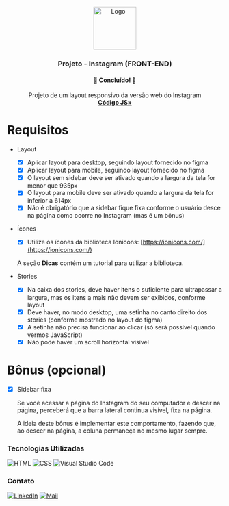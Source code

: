 <div id="top"></div>
<!-- PROJECT LOGO -->
<br />
<div align="center">
  <a href="https://github.com/picinelli/projeto-instagram">
    <img src="https://bootcampra.notion.site/image/https%3A%2F%2Fs3-us-west-2.amazonaws.com%2Fsecure.notion-static.com%2Fce86f290-5a6f-413a-868b-0a2ccf46bd5a%2F1384886.png?table=block&id=94d7bc4c-a0a6-4432-a503-4079ac85827b&spaceId=f797e032-5eb2-4c9d-beb7-cd7181e19e47&width=250&userId=&cache=v2" alt="Logo" width="100">
  </a>

<h3 align="center">Projeto - Instagram (FRONT-END)</h3>
  <h4 align="center"> 
	🚀 Concluído! 🚀
  </h4>
  <p align="center">
    Projeto de um layout responsivo da versão web do Instagram
    <br />
    <a href="https://github.com/picinelli/projeto-mywallet-front/tree/main/src"><strong>Código JS»</strong></a>
</div>

<!-- ABOUT THE PROJECT -->

# Requisitos

- Layout
    - [x]  Aplicar layout para desktop, seguindo layout fornecido no figma
    - [x]  Aplicar layout para mobile, seguindo layout fornecido no figma
    - [x]  O layout sem sidebar deve ser ativado quando a largura da tela for menor que 935px
    - [x]  O layout para mobile deve ser ativado quando a largura da tela for inferior a 614px
    - [x]  Não é obrigatório que a sidebar fique fixa conforme o usuário desce na página como ocorre no Instagram (mas é um bônus)
- Ícones
    - [x]  Utilize os ícones da biblioteca Ionicons: [https://ionicons.com/](https://ionicons.com/)
    
    A seção **Dicas** contém um tutorial para utilizar a biblioteca.
    
- Stories
    - [x]  Na caixa dos stories, deve haver itens o suficiente para ultrapassar a largura, mas os itens a mais não devem ser exibidos, conforme layout
    - [x]  Deve haver, no modo desktop, uma setinha no canto direito dos stories (conforme mostrado no layout do figma)
    - [x]  A setinha não precisa funcionar ao clicar (só será possível quando vermos JavaScript)
    - [x]  Não pode haver um scroll horizontal visível

# Bônus (opcional)
- [x] Sidebar fixa
    
    Se você acessar a página do Instagram do seu computador e descer na página, perceberá que a barra lateral continua visível, fixa na página.
    
    A ideia deste bônus é implementar este comportamento, fazendo que, ao descer na página, a coluna permaneça no mesmo lugar sempre.
    

### Tecnologias Utilizadas

![HTML](https://img.shields.io/badge/HTML-239120?style=for-the-badge&logo=html5&logoColor=white)
![CSS](https://img.shields.io/badge/CSS-239120?&style=for-the-badge&logo=css3&logoColor=white)
![Visual Studio Code](https://img.shields.io/badge/Visual%20Studio%20Code-0078d7.svg?style=for-the-badge&logo=visual-studio-code&logoColor=white)

<!-- CONTACT -->

### Contato

[![LinkedIn][linkedin-shield]][linkedin-url]
[![Mail][mail-shield]][mail-url]

<!-- MARKDOWN LINKS & IMAGES -->
<!-- https://www.markdownguide.org/basic-syntax/#reference-style-links -->

[linkedin-shield]: https://img.shields.io/badge/-LinkedIn-black.svg?style=for-the-badge&logo=linkedin&colorB=blue
[linkedin-url]: https://www.linkedin.com/in/pedro-ivo-brum-cinelli//
[mail-shield]: https://img.shields.io/badge/Gmail-D14836?style=for-the-badge&logo=gmail&logoColor=white
[mail-url]: mailto:cinelli.dev@gmail.com
